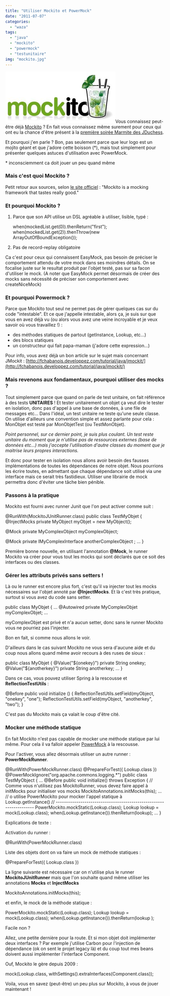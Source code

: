 ```yaml
---
title: "Utiliser Mockito et PowerMock"
date: "2011-07-07"
categories: 
  - "waza"
tags: 
  - "java"
  - "mockito"
  - "powermock"
  - "testunitaire"
img: "mockito.jpg"
---
```


[![](/images/mockito.jpg "mockito")](http://eventuallycoding.com/wp-content/uploads/2011/07/mockito.jpg)Vous connaissez peut-être déjà [Mockito](http://mockito.org/) ? En fait vous connaissez même surement pour ceux qui ont eu la chance d'être présent à la [première soirée Marmite des JDuchess](http://jduchess.org/duchess-france/blog/marmite-soiree-crumble-pour-la-premiere-edition/).

Et pourquoi j'en parle ? Bon, pas seulement parce que leur logo est un mojito géant et que j'adore cette boisson (\*), mais tout simplement pour présenter quelques astuces d'utilisation avec PowerMock.

\* inconsciemment ca doit jouer un peu quand même

### Mais c'est quoi Mockito ?

Petit retour aux sources, selon [le site officiel](http://mockito.org/) : "Mockito is a mocking framework that tastes really good."

### Et pourquoi Mockito ?

1. Parce que son API utilise un DSL agréable à utiliser, lisible, typé :
    
    when(mockedList.get(0)).thenReturn("first");
    when(mockedList.get(2)).thenThrow(new ArrayOutOfBoundException());
    
2. Pas de record-replay obligatoire

Ca c'est pour ceux qui connaissent EasyMock, pas besoin de préciser le comportement attendu de votre mock dans ses moindres détails. On se focalise juste sur le resultat produit par l'objet testé, pas sur sa facon d'utiliser le mock. (A noter que EasyMock permet désormais de créer des mocks sans nécessité de préciser son comportement avec createNiceMock)

### Et pourquoi Powermock ?

Parce que Mockito tout seul ne permet pas de gérer quelques cas sur du code "intestable". Et ce que j'appelle intestable, alors ça, je suis sur que vous en avez déjà vu (ou alors vous avez une veine incroyable et je veux savoir où vous travaillez !) :

- des méthodes statiques de partout (getInstance, Lookup, etc...)
- des blocs statiques
- un constructeur qui fait papa-maman (j'adore cette expression...)

Pour info, vous avez déjà un bon article sur le sujet mais concernant JMockit : [http://fchabanois.developpez.com/tutorial/java/jmockit/](http://fchabanois.developpez.com/tutorial/java/jmockit/)

### Mais revenons aux fondamentaux, pourquoi utiliser des mocks ?

Tout simplement parce que quand on parle de test unitaire, on fait référence à des tests **UNITAIRES** ! Et tester unitairement un objet ça veut dire le tester en isolation, donc pas d'appel à une base de données, à une file de messages etc... Dans l'idéal, un test unitaire ne teste qu'une seule classe. On utilise d'ailleurs une convention simple et assez parlante pour cela : MonObjet est testé par MonObjetTest (ou TestMonObjet).

_Point personnel, sur ce dernier point, je suis plus coulant. Un test reste unitaire du moment que je n'utilise pas de ressources externes (base de données etc...) mais j'accepte l'utilisation d'autre classes du moment que je maitrise leurs propres interactions._

Et donc pour tester en isolation nous allons avoir besoin des fausses implémentations de toutes les dépendances de notre objet. Nous pourrions les écrire toutes, en admettant que chaque dépendance soit utilisé via une interface mais ce serait très fastidieux. Utiliser une librairie de mock permettra donc d'éviter une tâche bien pénible.

### Passons à la pratique

Mockito est fourni avec runner Junit que l'on peut activer comme suit :

@RunWith(MockitoJUnitRunner.class)
public class TestMyObjet
{
@InjectMocks
private MyObject myObjet = new MyObject();

@Mock
private MyComplexObject myComplexObject;

@Mock
private IMyComplexInterface anotherComplexObject ;
...
}

Première bonne nouvelle, en utilisant l'annotation **@Mock**, le runner Mockito va créer pour vous tout les mocks qui sont déclarés que ce soit des interfaces ou des classes.

### Gérer les attributs privés sans setters !

Là ou le runner est encore plus fort, c'est qu'il va injecter tout les mocks nécessaires sur l'objet annoté par **@InjectMocks**. Et là c'est très pratique, surtout si vous avez du code sans setter.

public class MyObjet
{
...
@Autowired
private MyComplexObjet myComplexObjet;
...

myComplexObjet est privé et n'a aucun setter, donc sans le runner Mockito vous ne pourriez pas l'injecter.

Bon en fait, si comme nous allons le voir.

D'ailleurs dans le cas suivant Mockito ne vous sera d'aucune aide et du coup nous allons quand même avoir recours à des ruses de sioux :

public class MyObjet
{
@Value("${onekey}")
private String onekey;
@Value("${anotherkey}")
private String anotherkey;
...
}

Dans ce cas, vous pouvez utiliser Spring à la rescousse et **ReflectionTestUtils** :

@Before
public void initialize ()
{
ReflectionTestUtils.setField(myObject, "onekey", "one");
ReflectionTestUtils.setField(myObject, "anotherkey", "two");
}

C'est pas du Mockito mais ça valait le coup d'être cité.

### Mocker une méthode statique

En fait Mockito n'est pas capable de mocker une méthode statique par lui même. Pour cela il va falloir appeler [PowerMock](http://code.google.com/p/powermock/) à la rescousse.

Pour l'activer, vous allez désormais utiliser un autre runner : **PowerMockRunner**.

@RunWith(PowerMockRunner.class)
@PrepareForTest({ Lookup.class })
@PowerMockIgnore("org.apache.commons.logging.\*")
public class TestMyObject
{
...
@Before
public void initialize() throws Exception
{
// Comme vous n'utilisez pas MockitoRunner, vous devez faire appel à initMocks pour initialiser vos mocks
MockitoAnnotations.initMocks(this);
...
// o utilise PowerMockito pour mocker l'appel statique à Lookup.getInstance()
// -------------------------------------------------------------------
PowerMockito.mockStatic(Lookup.class);
Lookup lookup = mock(Lookup.class);
when(Lookup.getInstance()).thenReturn(lookup);
...
}

Explications de texte :

Activation du runner :

@RunWith(PowerMockRunner.class)

Liste des objets dont on va faire un mock de méthode statiques :

@PrepareForTest({ Lookup.class })

La ligne suivante est nécessaire car on n'utilise plus le runner **MockitoJUnitRunner** mais que l'on souhaite quand même utiliser les annotations **Mocks** et **InjectMocks**

MockitoAnnotations.initMocks(this);

et enfin, le mock de la méthode statique :

PowerMockito.mockStatic(Lookup.class);
Lookup lookup = mock(Lookup.class);
when(Lookup.getInstance()).thenReturn(lookup );

Facile non ?

Allez, une petite dernière pour la route. Et si mon objet doit implémenter deux interfaces ? Par exemple j'utilise Carbon pour l'injection de dépendance (ok on sent le projet legacy là) et du coup tout mes beans doivent aussi implémenter l'interface Component.

Ouf, Mockito le gère depuis 2009 :

mock(Lookup.class, withSettings().extraInterfaces(Component.class));

Voila, vous en savez (peut-être) un peu plus sur Mockito, à vous de jouer maintenant !
